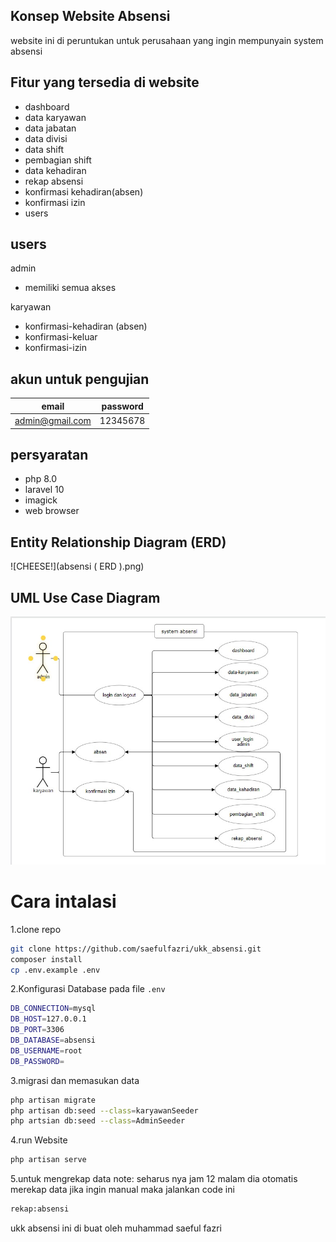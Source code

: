 ## Konsep Website Absensi
website ini di peruntukan untuk perusahaan yang ingin mempunyain system absensi

## Fitur yang tersedia di website
- dashboard
- data karyawan
- data jabatan
- data divisi
- data shift
- pembagian shift
- data kehadiran
- rekap absensi
- konfirmasi kehadiran(absen)
- konfirmasi izin
- users


## users 
admin

- memiliki semua akses

karyawan
 
- konfirmasi-kehadiran (absen)
- konfirmasi-keluar
- konfirmasi-izin

## akun untuk pengujian

| email | password |
| ------ | ------ |
| admin@gmail.com | 12345678 |


## persyaratan 
- php 8.0
- laravel 10
- imagick
- web browser

## Entity Relationship Diagram (ERD)
![CHEESE!](absensi ( ERD ).png)


## UML Use Case Diagram
![CHEESE!](uml-diagram.png)

# Cara intalasi 

1.clone repo
```sh
git clone https://github.com/saefulfazri/ukk_absensi.git
composer install
cp .env.example .env
```

2.Konfigurasi Database pada file `.env`
```sh
DB_CONNECTION=mysql
DB_HOST=127.0.0.1
DB_PORT=3306
DB_DATABASE=absensi
DB_USERNAME=root
DB_PASSWORD=
```
3.migrasi dan memasukan data 
```sh
php artisan migrate
php artisan db:seed --class=karyawanSeeder
php artsian db:seed --class=AdminSeeder
```
4.run Website
```sh
php artisan serve
```
5.untuk mengrekap data 
note: seharus nya jam 12 malam dia otomatis merekap data jika ingin manual maka jalankan code ini
```sh
rekap:absensi
```

ukk absensi ini di buat oleh muhammad saeful fazri

